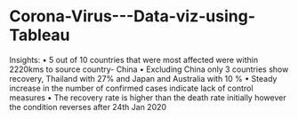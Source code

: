 # Corona-Virus---Data-viz-using-Tableau
Insights:  • 5 out of 10 countries that were most affected were within 2220kms to source  country- China  • Excluding China only 3 countries show recovery, Thailand with 27% and Japan and  Australia with 10 %  • Steady increase in the number of confirmed cases indicate lack of control  measures  • The recovery rate is higher than the death rate initially however the condition  reverses after 24th Jan 2020 
